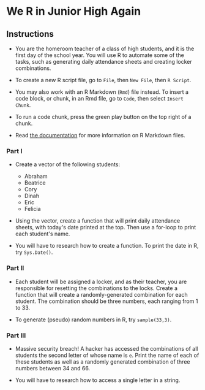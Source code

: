 # We R in Junior High Again

## Instructions

* You are the homeroom teacher of a class of high students, and it is the first day of the school year. You will use R to automate some of the tasks, such as generating daily attendance sheets and creating locker combinations.

* To create a new R script file, go to `File`, then `New File`, then `R Script`.

* You may also work with an R Markdown (`Rmd`) file instead. To insert a code block, or chunk, in an Rmd file, go to `Code`, then select `Insert Chunk`.

* To run a code chunk, press the green play button on the top right of a chunk.

* Read [the documentation](https://rmarkdown.rstudio.com/lesson-1.html) for more information on R Markdown files.

### Part I

* Create a vector of the following students:

  * Abraham
  * Beatrice
  * Cory
  * Dinah
  * Eric
  * Felicia

* Using the vector, create a function that will print daily attendance sheets, with today's date printed at the top. Then use a for-loop to print each student's name.

* You will have to research how to create a function. To print the date in R, try `Sys.Date()`.

### Part II

* Each student will be assigned a locker, and as their teacher, you are responsible for resetting the combinations to the locks. Create a function that will create a randomly-generated combination for each student. The combination should be three numbers, each ranging from 1 to 33.

* To generate (pseudo) random numbers in R, try `sample(33,3)`.

### Part III

* Massive security breach! A hacker has accessed the combinations of all students the second letter of whose name is `e`. Print the name of each of these students as well as a randomly generated combination of three numbers between 34 and 66.

* You will have to research how to access a single letter in a string.
